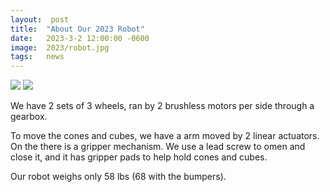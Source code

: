 ```yaml
---
layout:  post
title:  "About Our 2023 Robot"
date:   2023-3-2 12:00:00 -0600
image:  2023/robot.jpg
tags:   news
---
```


![]({{site.baseurl}}/images/2023/robot1.jpg)
![]({{site.baseurl}}/images/2023/robot2.jpg)



We have 2 sets of 3 wheels, ran by 2 brushless motors per side through a gearbox.

To move the cones and cubes, we have a arm moved by 2 linear actuators. On the there is a gripper mechanism. We use a lead screw to omen and close it, and it has gripper pads to help hold cones and cubes.

Our robot weighs only 58 lbs (68 with the bumpers). 